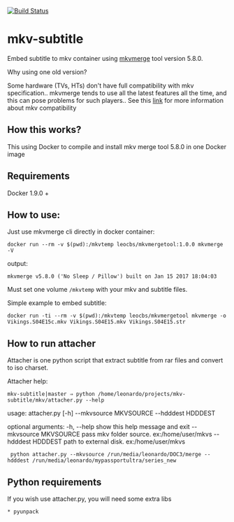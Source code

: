 [![Build
Status](https://travis-ci.org/LeoCBS/mkv-subtitle.svg?branch=master)](https://travis-ci.org/LeoCBS/mkv-subtitle)

# mkv-subtitle

Embed subtitle to mkv container using [mkvmerge](https://github.com/mbunkus/mkvtoolnix) tool version 5.8.0.

Why using one old version?

Some hardware (TVs, HTs) don't have full compatibility with mkv specification.. mkvmerge tends to use all the latest features all the time, and this can pose problems for such players.. See this [link](https://github.com/mbunkus/mkvtoolnix/wiki/Improving-playback-compatibility-with-players) for more information about mkv compatibility

## How this works?

This using Docker to compile and install mkv merge tool 5.8.0 in one Docker image

## Requirements

Docker 1.9.0 +

## How to use:

Just use mkvmerge cli directly in docker container:

    docker run --rm -v $(pwd):/mkvtemp leocbs/mkvmergetool:1.0.0 mkvmerge -V

output:   
    
    mkvmerge v5.8.0 ('No Sleep / Pillow') built on Jan 15 2017 18:04:03

Must set one volume `/mkvtemp` with your mkv and subtitle files.

Simple example to embed subtitle:
 
    docker run -ti --rm -v $(pwd):/mkvtemp leocbs/mkvmergetool mkvmerge -o Vikings.S04E15c.mkv Vikings.S04E15.mkv Vikings.S04E15.str


## How to run attacher

Attacher is one python script that extract subtitle from rar files and convert to
iso charset.

Attacher help:

    mkv-subtitle|master ⇒ python /home/leonardo/projects/mkv-subtitle/mkv/attacher.py --help
usage: attacher.py [-h] --mkvsource MKVSOURCE --hdddest HDDDEST

optional arguments:
  -h, --help            show this help message and exit
  --mkvsource MKVSOURCE
                        pass mkv folder source. ex:/home/user/mkvs
  --hdddest HDDDEST     path to external disk. ex:/home/user/mkvs


     python attacher.py --mkvsource /run/media/leonardo/DOC3/merge --hdddest /run/media/leonardo/mypassportultra/series_new

## Python requirements

If you wish use attacher.py, you will need some extra libs

    * pyunpack
